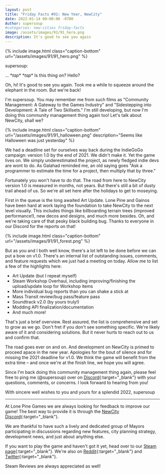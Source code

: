 ```yaml
---
layout: post
title: "Friday Facts #91: New Year, NewCity"
date: 2022-01-14 00:00:00 -0700
Author: supersoup
#categories: new-cities friday-facts
image: /assets/images/91/91_hero.png
description: It's good to see you again
---
```


{% include image.html class="caption-bottom" url="/assets/images/91/91_hero.png" %}

supersoup:

... \**tap*\* \**tap*\* Is this thing on? Hello? 

Oh, hi! It's good to see you again. Took me a while to squeeze around the elephant in the room. But we're back! 

I'm supersoup. You may remember me from such films as "Community Management: A Gateway to the Games Industry" and "Sidestepping into Development: A Tale of Two Skillsets." I'm still developing, but now I'm doing this community management thing again too! Let's talk about NewCity, shall we?

{% include image.html class="caption-bottom" url="/assets/images/91/91_halloween.png" description="Seems like Halloween was just yesterday" %}

We had a deadline set for ourselves way back during the IndieGoGo campaign: version 1.0 by the end of 2021. We didn't make it. Yet the game lives on. We simply underestimated the project, as newly fledged indie devs are wont to do. As Galahad reminded me, an old saying goes "Ask a programmer to estimate the time for a project, then multiply that by three." 

Fortunately you won't have to do that. The road from here to NewCity version 1.0 is measured in months, not years. But there's still a bit of dusty trail ahead of us. So we're all set here after the holidays to get to moseying. 

First in the queue is the long awaited Art Update. Lone Pine and Gainos have been hard at work laying the foundation to take NewCity to the next level visually. This includes things like billboarding terrain trees (improved performance!), new decos and designs, and much more besides. Oh, and we're taking care of that pesky black building bug. Thanks to everyone in our Discord for the reports on that!

{% include image.html class="caption-bottom" url="/assets/images/91/91_forest.png" %}

But as you and I both well know, there's a lot left to be done before we can put a bow on v1.0. There's an internal list of outstanding issues, comments, and feature requests which we just had a meeting on today. Allow me to list a few of the highlights here:

- Art Update (but I repeat myself)
- Steam Workshop Overhaul, including improving/finishing the upload/update loop for Workshop items
- More individual bug reports than you can shake a stick at
- Mass Transit review/bug pass/feature pass
- Soundtrack v2.0 (by yours truly!) 
- Modding API finalization/documentation
- And much more!

That's just a brief overview. Rest assured, the list is comprehensive and set to grow as we go. Don't fret if you don't see something specific. We're likely aware of it and considering solutions. But it never hurts to reach out to us and confirm that. 

The road goes ever on and on. And development on NewCity is primed to proceed apace in the new year. Apologies for the bout of silence and for missing the 2021 deadline for v1.0. We think the game will benefit from the extra time – and once we're at the finish line, we hope you will agree.

Since I'm back doing this community management thing again, please feel free to ping me (@supersoup) over on [Discord]{:target="_blank"} with your questions, comments, or concerns. I look forward to hearing from you!

With sincere well wishes to you and yours for a splendid 2022,
supersoup 

---

At Lone Pine Games we are always looking for feedback to improve our game! The best way to provide it is through the [NewCity Discord]{:target="_blank"}.

We are thankful to have such a lively and dedicated group of Mayors participating in discussions regarding new features, city planning strategy, development news, and just about anything else.

If you want to play the game and haven't got it yet, head over to our [Steam page]{:target="_blank"}. We're also on [Reddit]{:target="_blank"} and [Twitter]{:target="_blank"}. 

Steam Reviews are always appreciated as well!

[Discord]: http://discord.gg/cz6t4J5
[NewCity Discord]:  http://discord.gg/cz6t4J5
[Steam page]: https://store.steampowered.com/app/1067860/NewCity/
[Reddit]: https://www.reddit.com/r/NewCity
[Twitter]: https://twitter.com/lone_pine_games


